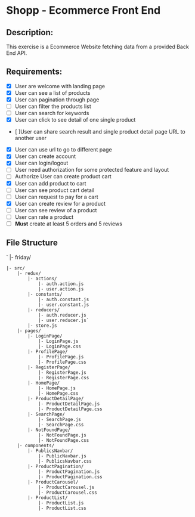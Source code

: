 # Shopp - Ecommerce Front End

## Description:
This exercise is a Ecommerce Website fetching data from a provided Back End API.

## Requirements:

- [x] User are welcome with landing page
- [x] User can see a list of products
- [x] User can pagination through page
- [ ] User can filter the products list
- [ ] User can search for keywords
- [x] User can click to see detail of one single product
- [ ]User can share search result and single product detail page URL to another user
- [x] User can use url to go to different page
- [x] User can create account
- [x] User can login/logout
- [ ] User need authorization for some protected feature and layout
- [ ] Authorize User can create product cart
- [x] User can add product to cart
- [ ] User can see product cart detail
- [ ] User can request to pay for a cart
- [x] User can create review for a product
- [ ] User can see review of a product
- [ ] User can rate a product
- [ ] **Must** create at least 5 orders and 5 reviews

## File Structure

` |- friday/

    |- src/
        |- redux/
            |- actions/
                |- auth.action.js
                |- user.action.js
            |- constants/
                |- auth.constant.js
                |- user.constant.js
            |- reducers/
                |- auth.reducer.js
                |- user.reducer.js`
            |- store.js
        |- pages/
            |- LoginPage/
                |- LoginPage.js
                |- LoginPage.css
            |- ProfilePage/
                |- ProfilePage.js
                |- ProfilePage.css
            |- RegisterPage/
                |- RegisterPage.js
                |- RegisterPage.css
            |- HomePage/
                |- HomePage.js
                |- HomePage.css
            |- ProductDetailPage/
                |- ProductDetailPage.js
                |- ProductDetailPage.css
            |- SearchPage/
                |- SearchPage.js
                |- SearchPage.css
            |- NotFoundPage/
                |- NotFoundPage.js
                |- NotFoundPage.css
        |- components/
            |- PublicsNavbar/
                |- PublicNavbar.js
                |- PublicsNavbar.css
            |- ProductPagination/
                |- ProductPagination.js
                |- ProductPagination.css
            |- ProductCarousel/
                |- ProductCarousel.js
                |- ProductCarousel.css
            |- ProductList/
                |- ProductList.js
                |- ProductList.css
